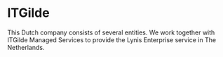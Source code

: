 # ITGilde

This Dutch company consists of several entities. We work together with ITGilde Managed Services to provide the Lynis Enterprise service in The Netherlands.
